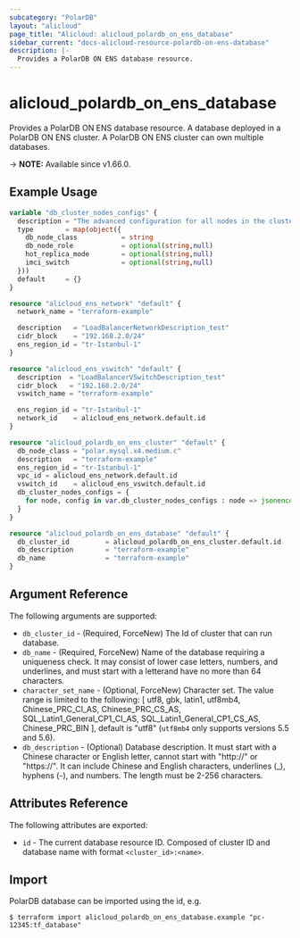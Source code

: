 ```yaml
---
subcategory: "PolarDB"
layout: "alicloud"
page_title: "Alicloud: alicloud_polardb_on_ens_database"
sidebar_current: "docs-alicloud-resource-polardb-on-ens-database"
description: |-
  Provides a PolarDB ON ENS database resource.
---
```


# alicloud_polardb_on_ens_database

Provides a PolarDB ON ENS database resource. A database deployed in a PolarDB ON ENS cluster. A PolarDB ON ENS cluster can own multiple databases.

-> **NOTE:** Available since v1.66.0.

## Example Usage

```terraform
variable "db_cluster_nodes_configs" {
  description = "The advanced configuration for all nodes in the cluster except for the RW node, including db_node_class, hot_replica_mode, and imci_switch properties."
  type        = map(object({
    db_node_class           = string
    db_node_role            = optional(string,null)
    hot_replica_mode        = optional(string,null)
    imci_switch             = optional(string,null)
  }))
  default     = {}
}

resource "alicloud_ens_network" "default" {
  network_name = "terraform-example"

  description   = "LoadBalancerNetworkDescription_test"
  cidr_block    = "192.168.2.0/24"
  ens_region_id = "tr-Istanbul-1"
}

resource "alicloud_ens_vswitch" "default" {
  description  = "LoadBalancerVSwitchDescription_test"
  cidr_block   = "192.168.2.0/24"
  vswitch_name = "terraform-example"

  ens_region_id = "tr-Istanbul-1"
  network_id    = alicloud_ens_network.default.id
}

resource "alicloud_polardb_on_ens_cluster" "default" {
  db_node_class = "polar.mysql.x4.medium.c"
  description   = "terraform-example"
  ens_region_id = "tr-Istanbul-1"
  vpc_id = alicloud_ens_network.default.id
  vswitch_id    = alicloud_ens_vswitch.default.id
  db_cluster_nodes_configs = {
    for node, config in var.db_cluster_nodes_configs : node => jsonencode({for k, v in config : k => v if v != null})
  }
}

resource "alicloud_polardb_on_ens_database" "default" {
  db_cluster_id         = alicloud_polardb_on_ens_cluster.default.id
  db_description        = "terraform-example"
  db_name               = "terraform-example"
}
```

## Argument Reference

The following arguments are supported:

* `db_cluster_id` - (Required, ForceNew) The Id of cluster that can run database.
* `db_name` - (Required, ForceNew) Name of the database requiring a uniqueness check. It may consist of lower case letters, numbers, and underlines, and must start with a letterand have no more than 64 characters.
* `character_set_name` - (Optional, ForceNew) Character set. The value range is limited to the following: [ utf8, gbk, latin1, utf8mb4, Chinese_PRC_CI_AS, Chinese_PRC_CS_AS, SQL_Latin1_General_CP1_CI_AS, SQL_Latin1_General_CP1_CS_AS, Chinese_PRC_BIN ], default is "utf8" \(`utf8mb4` only supports versions 5.5 and 5.6\).
* `db_description` - (Optional) Database description. It must start with a Chinese character or English letter, cannot start with "http://" or "https://". It can include Chinese and English characters, underlines (_), hyphens (-), and numbers. The length must be 2-256 characters.

## Attributes Reference

The following attributes are exported:

* `id` - The current database resource ID. Composed of cluster ID and database name with format `<cluster_id>:<name>`.

## Import

PolarDB database can be imported using the id, e.g.

```shell
$ terraform import alicloud_polardb_on_ens_database.example "pc-12345:tf_database"
```
